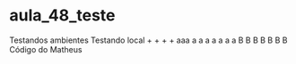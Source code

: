 # aula_48_teste
Testandos ambientes
Testando local
+
+
+
+
aaa
a
a
a
a
a
a
a
B
B
B
B
B
B
B
Código do Matheus
